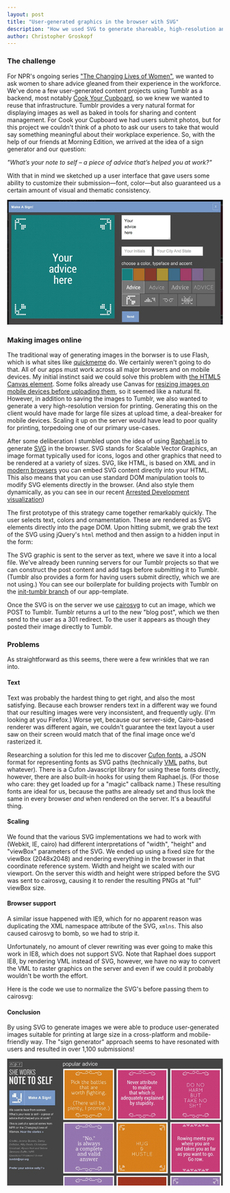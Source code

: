 ```yaml
---
layout: post
title: "User-generated graphics in the browser with SVG"
description: "How we used SVG to generate shareable, high-resolution and print-friendly graphics directly in our user's browsers."
author: Christopher Groskopf
---
```


### The challenge

For NPR's ongoing series ["The Changing Lives of Women"](http://www.npr.org/series/177622347/the-changing-lives-of-women), we wanted to ask women to share advice gleaned from their experience in the workforce. We've done a few user-generated content projects using Tumblr as a backend, most notably [Cook Your Cupboard](http://cookyourcupboard.tumblr.com), so we knew we wanted to reuse that infrastructure. Tumblr provides a very natural format for displaying images as well as baked in tools for sharing and content management. For Cook your Cupboard we had users submit photos, but for this project we couldn't think of a photo to ask our users to take that would say something meaningful about their workplace experience. So, with the help of our friends at Morning Edition, we arrived at the idea of a sign generator and our question: 

*"What’s your note to self – a piece of advice that’s helped you at work?"*


With that in mind we sketched up a user interface that gave users some ability to customize their submission&mdash;font, color&mdash;but also guaranteed us a certain amount of visual and thematic consistency.

<img src="/img/posts/she-works-editor.jpg" />

### Making images online

The traditional way of generating images in the borwser is to use Flash, which is what sites like [quickmeme](http://www.quickmeme.com/make/caption/#id=190021979&name=Insanity+puppy&topic=Cute) do. We certainly weren't going to do that. All of our apps must work across all major browsers and on mobile devices. My initial instinct said we could solve this problem with [the HTML5 Canvas element](http://en.wikipedia.org/wiki/Canvas_element). Some folks already use Canvas for [resizing images on mobile devices before uploading them](https://github.com/gokercebeci/canvasResize), so it seemed like a natural fit. However, in addition to saving the images to Tumblr, we also wanted to generate a very high-resolution version for printing. Generating this on the client would have made for large file sizes at upload time, a deal-breaker for mobile devices. Scaling it up on the server would have lead to poor quality for printing, torpedoing one of our primary use-cases.

After some deliberation I stumbled upon the idea of using [Raphael.js](http://raphaeljs.com/) to generate [SVG](http://en.wikipedia.org/wiki/Scalable_Vector_Graphics) in the browser. SVG stands for Scalable Vector Graphics, an image format typically used for icons, logos and other graphics that need to be rendered at a variety of sizes. SVG, like HTML, is based on XML and in [modern browsers](http://caniuse.com/svg) you can embed SVG content directly into your HTML. This also means that you can use standard DOM manipulation tools to modify SVG elements directly in the browser. (And also style them dynamically, as you can see in our recent [Arrested Development visualization](http://apps.npr.org/arrested-development/))

The first prototype of this strategy came together remarkably quickly. The user selects text, colors and ornamentation. These are rendered as SVG elements directly into the page DOM. Upon hitting submit, we grab the text of the SVG using jQuery's `html` method and then assign to a hidden input in the form:

<script src="https://gist.github.com/onyxfish/5615173.js"> </script>

The SVG graphic is sent to the server as text, where we save it into a local file. We've already been running servers for our Tumblr projects so that we can construct the post content and add tags before submitting it to Tumblr. (Tumblr also provides a form for having users submit directly, which we are not using.) You can see our boilerplate for building projects with Tumblr on the [init-tumblr branch](https://github.com/nprapps/app-template/tree/init-tumblr) of our app-template.

Once the SVG is on the server we use [cairosvg](http://cairosvg.org/) to cut an image, which we POST to Tumblr. Tumblr returns a url to the new "blog post", which we then send to the user as a 301 redirect. To the user it appears as though they posted their image directly to Tumblr.

### Problems

As straightforward as this seems, there were a few wrinkles that we ran into. 

#### Text

Text was probably the hardest thing to get right, and also the most satisfying. Because each browser renders text in a different way we found that our resulting images were very inconsistent, and frequently ugly. (I'm looking at you Firefox.) Worse yet, because our server-side, Cairo-based renderer was different again, we couldn't guarantee the text layout a user saw on their screen would match that of the final image once we'd rasterized it.

Researching a solution for this led me to discover [Cufon fonts](https://github.com/sorccu/cufon/wiki/About), a JSON format for representing fonts as SVG paths (technically [VML](http://en.wikipedia.org/wiki/Vector_Markup_Language) paths, but whatever). There is a Cufon Javascript library for using these fonts directly, however, there are also built-in hooks for using them Raphael.js. (For those who care: they get loaded up for a "magic" callback name.) These resulting fonts are ideal for us, because the paths are already set and thus look the same in every browser *and* when rendered on the server. It's a beautiful thing.

#### Scaling

We found that the various SVG implementations we had to work with (Webkit, IE, cairo) had different interpretations of "width", "height" and "viewBox" parameters of the SVG. We ended up using a fixed size for the viewBox (2048x2048) and rendering everything in the browser in that coordinate reference system. Width and height we scaled with our viewport. On the server this width and height were stripped before the SVG was sent to cairosvg, causing it to render the resulting PNGs at "full" viewBox size.

#### Browser support

A similar issue happened with IE9, which for no apparent reason was duplicating the XML namespace attribute of the SVG, `xmlns`. This also caused cairosvg to bomb, so we had to strip it.

Unfortunately, no amount of clever rewriting was ever going to make this work in IE8, which does not support SVG. Note that Raphael does support IE8, by rendering VML instead of SVG, however, we have no way to convert the VML to raster graphics on the server and even if we could it probably wouldn't be worth the effort.

Here is the code we use to normalize the SVG's before passing them to cairosvg:

<script src="https://gist.github.com/onyxfish/5615894.js"> </script> 

#### Conclusion

By using SVG to generate images we were able to produce user-generated images suitable for printing at large size in a cross-platform and mobile-friendly way. The "sign generator" approach seems to have resonated with users and resulted in over 1,100 submissions!

<img src="/img/posts/she-works-grid.jpg" />
